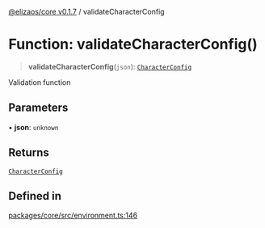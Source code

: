 [@elizaos/core v0.1.7](../index.md) / validateCharacterConfig

# Function: validateCharacterConfig()

> **validateCharacterConfig**(`json`): [`CharacterConfig`](../type-aliases/CharacterConfig.md)

Validation function

## Parameters

• **json**: `unknown`

## Returns

[`CharacterConfig`](../type-aliases/CharacterConfig.md)

## Defined in

[packages/core/src/environment.ts:146](https://github.com/JoeyKhd/eliza/blob/main/packages/core/src/environment.ts#L146)
